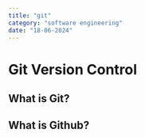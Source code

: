 ```yaml
---
title: "git"
category: "software engineering"
date: "18-06-2024"
---
```


# Git Version Control

## What is Git?

## What is Github?

